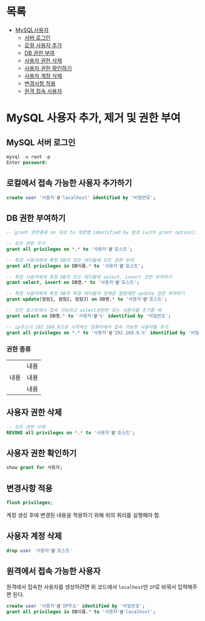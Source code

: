 # 목록
- [MySQL사용자](#mysql-사용자-추가-제거-및-권한-부여)
    - [서버 로그인](#mysql-서버-로그인)
    - [로컬 사용자 추가](#로컬에서-접속-가능한-사용자-추가하기)
    - [DB 권한 부여](#db-권한-부여하기)
    - [사용자 권한 삭제](#사용자-권한-삭제)
    - [사용자 권한 확인하기](#사용자-권한-확인하기)
    - [사용자 계정 삭제](#사용자-계정-삭제)
    - [변경사항 적용](#변경사항-적용)
    - [원격 접속 사용자](#원격에서-접속-가능한-사용자)

# MySQL 사용자 추가, 제거 및 권한 부여
## MySQL 서버 로그인
``` SQL
mysql -u root -p
Enter password:
```

## 로컬에서 접속 가능한 사용자 추가하기
``` SQL
create user '사용자'@'lacalhost' identified by '비밀번호';
```

## DB 권한 부여하기
``` SQL
-- grant 권한종류 on 대상 to 계정명 identified by 암호 [with grant option];

-- 모든 권한 주기
grant all privileges on *.* to '사용자'@'호스트';

-- 특정 사용자에게 특정 DB의 모든 테이블에 모든 권한 부여
grant all privileges in DB이름.* to '사용자'@'호스트';

-- 특정 사용자에게 특정 DB의 모든 테이블에 select, insert 권한 부여하기
grant select, insert on DB명.* to '사용자'@'호스트';

-- 특정 사용자에게 특정 DB의 특정 테이블의 정해준 컬럼에만 update 권한 부여하기
grant update(컬럼1, 컬럼2, 컬럼3) on DB명.* to '사용자'@'호스트';

-- 모든 호스트에서 접속 가능하고 select권한만 갖는 사용자를 추가할 때
grant select on DB명.* to '사용자'@'%' identified by '비밀번호';

-- ip주소가 192.168.0으로 시작하는 컴퓨터에서 접속 가능한 사용자를 추가
grant all privileges on *.* to '사용자'@'192.168.0.%' identified by '비밀번호';
```
### 권한 종류
<table>
  <tr>
    <td rowspan="3">내용</td>
    <td>내용</td>
  </tr>
  <tr>
    <td>내용</td>
  </tr>
  <tr>
    <td>내용</td>
  </tr>
</table>

## 사용자 권한 삭제
``` SQL
-- 모든 권한 삭제
REVOKE all privileges on *.* to '사용자'@'호스트';
```

## 사용자 권한 확인하기
``` SQL 
show grant for 사용자;
```

## 변경사항 적용
``` SQL 
flush privileges;
```
계정 생성 후에 변경된 내용을 적용하기 위해 위의 쿼리를 실행해야 함.

## 사용자 계정 삭제
``` SQL
drop user '사용자'@'호스트'
```

## 원격에서 접속 가능한 사용자
원격에서 접속한 사용자를 생성하려면 위 코드에서 `localhost`만 `IP`로 바꿔서 입력해주면 된다.
``` SQL 
create user '사용자'@'IP주소' identified by '비밀번호';
grant all privileges in DB이름.* to '사용자'@'localhost';
```